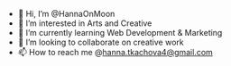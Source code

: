 - 👋 Hi, I’m @HannaOnMoon
- 👀 I’m interested in Arts and Creative
- 🌱 I’m currently learning Web Development & Marketing
- 💞️ I’m looking to collaborate on creative work
- 📫 How to reach me @hanna.tkachova4@gmail.com 

<!---
HannaOnMoon/HannaOnMoon is a ✨ special ✨ repository because its `README.md` (this file) appears on your GitHub profile.
You can click the Preview link to take a look at your changes.
--->
